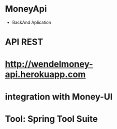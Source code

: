 # MoneyApi
* BackAnd Aplication
# API REST
# http://wendelmoney-api.herokuapp.com
# integration with Money-UI
# Tool: Spring Tool Suite

